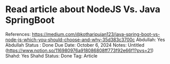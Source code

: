# Read article about NodeJS Vs. Java SpringBoot

References: https://medium.com/@kotharipujan123/java-spring-boot-vs-node-js-which-you-should-choose-and-why-35d383c3700c
Abdullah: Yes
Abdullah Status : Done
Due Date: October 6, 2024
Notes: Untitled (https://www.notion.so/116980976a918086808ff773f92e66f1?pvs=21) 
Shahd: Yes
Shahd Status: Done
Tag: Article